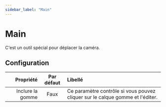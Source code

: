 ```yaml
---
sidebar_label: "Main"
---
```


# Main

C'est un outil spécial pour déplacer la caméra.

## Configuration

|        Propriété | Par défaut | Libellé                                                                       |
| ----------------:|:----------:|:----------------------------------------------------------------------------- |
| Inclure la gomme |    Faux    | Ce paramètre contrôle si vous pouvez cliquer sur le calque gomme et l'éditer. |
